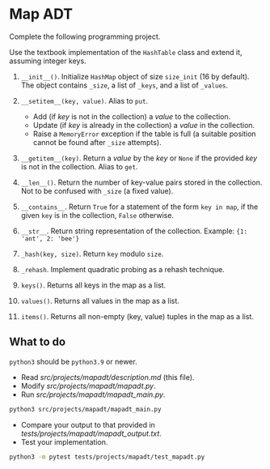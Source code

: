 # Map ADT

Complete the following programming project.

Use the textbook implementation of the `HashTable` class and extend it, assuming integer keys.

1. `__init__()`. Initialize `HashMap` object of size `size_init` (16 by default). The object contains `_size`, a list of `_keys`, and a list of `_values`.

2. `__setitem__(key, value)`. Alias to `put`.

   - Add (if _key_ is not in the collection) a _value_ to the collection.
   - Update (if _key_ is already in the collection) a _value_ in the collection.
   - Raise a `MemoryError` exception if the table is full (a suitable position cannot be found after `_size` attempts).

3. `__getitem__(key)`. Return a _value_ by the _key_ or `None` if the provided _key_ is not in the collection. Alias to `get`.

4. `__len__()`. Return the number of key-value pairs stored in the collection. Not to be confused with `_size` (a fixed value).

5. `__contains__`. Return `True` for a statement of the form `key in map`, if the given `key` is in the collection, `False` otherwise.

6. `__str__`. Return string representation of the collection. Example: `{1: 'ant', 2: 'bee'}`

7. `_hash(key, size)`. Return `key` modulo `size`.

8. `_rehash`. Implement quadratic probing as a rehash technique.

9. `keys()`. Returns all keys in the map as a list.

10. `values()`. Returns all values in the map as a list.

11. `items()`. Returns all non-empty (key, value) tuples in the map as a list.

## What to do

`python3` should be `python3.9` or newer.

- Read _src/projects/mapadt/description.md_ (this file).
- Modify _src/projects/mapadt/mapadt.py_.
- Run _src/projects/mapadt/mapadt_main.py_.

```bash
python3 src/projects/mapadt/mapadt_main.py
```

- Compare your output to that provided in _tests/projects/mapadt/mapadt_output.txt_.
- Test your implementation.

```bash
python3 -m pytest tests/projects/mapadt/test_mapadt.py
```
